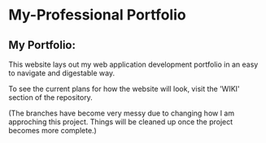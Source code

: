 # My-Professional Portfolio

## My Portfolio:

This website lays out my web application development portfolio in an easy to navigate and digestable way. 

To see the current plans for how the website will look, visit the 'WIKI' section of the repository.

(The branches have become very messy due to changing how I am approching this project. Things will be cleaned up once the project becomes more complete.)
